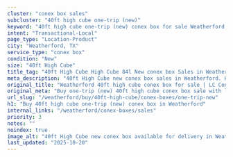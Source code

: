 ```yaml
---
cluster: "conex box sales"
subcluster: "40ft high cube one-trip (new)"
keyword: "40ft high cube one-trip (new) conex box for sale Weatherford, TX"
intent: "Transactional-Local"
page_type: "Location-Product"
city: "Weatherford, TX"
service_type: "conex box"
condition: "New"
size: "40ft High Cube"
title_tag: "40ft High Cube High Cube 84l New conex box Sales in Weatherford | LC Container"
meta_description: "40ft High Cube new conex box sales in Weatherford. High cube containers with extra height. Fast delivery, competitive pricing. Serving conex boxes area. Quote ID: USR. Call (214) 524-4168 for your free quote today."
original_title: "Weatherford 40ft high cube conex box for sale | LC Container"
original_meta: "Buy one-trip (new) 40ft high cube conex box sale with local delivery in Weatherford, TX. LC Container — local Since 2003. Request a fast quote today."
url_slug: "/weatherford/buy/40ft-high-cube/conex-boxes/one-trip-new"
h1: "Buy 40ft high cube one-trip (new) conex box in Weatherford"
internal_links: "/weatherford/conex-boxes/sales"
priority: 3
notes: ""
noindex: true
image_alt: "40ft High Cube new conex box available for delivery in Weatherford"
last_updated: "2025-10-20"
---
```


<!-- TODO: Add unique city/inventory copy, images, and internal links here. -->
